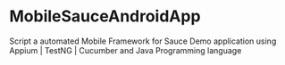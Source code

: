 # MobileSauceAndroidApp
Script a automated Mobile Framework for Sauce Demo application using Appium | TestNG | Cucumber and Java Programming language
